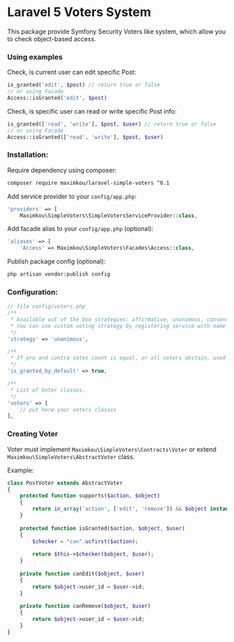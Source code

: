 # Laravel 5 Voters System
This package provide Symfony Security Voters like system, which allow you to check object-based access.

### Using examples
Check, is current user can edit specific Post:
```php
is_granted('edit', $post) // return true or false
// or using Facade
Access::isGranted('edit', $post)
```

Check, is specific user can read or write specific Post info:
```php
is_granted(['read', 'write'], $post, $user) // return true or false
// or using Facade
Access::isGranted(['read', 'write'], $post, $user)
```

### Installation:
Require dependency using composer:
```bash
composer require maximkou/laravel-simple-voters ^0.1
```

Add service provider to your `config/app.php`:
```php
'providers' => [
    Maximkou\SimpleVoters\SimpleVotersServiceProvider::class,
```

Add facade alias to your `config/app.php` (optional):
```php
'aliases' => [
    'Access' => Maximkou\SimpleVoters\Facades\Access::class,
```

Publish package config (optional):
```bash
php artisan vendor:publish config
```

### Configuration:
```php
// file config/voters.php
/**
 * Available out of the box strategies: affirmative, unanimous, consensus.
 * You can use custom voting strategy by registering service with name 'simple_voters.strategies.{strategy_name}'
 */
'strategy' => 'unanimous',

/**
 * If pro and contra votes count is equal, or all voters abstain, used this value
 */
'is_granted_by_default' => true,

/**
 * List of Voter classes.
 */
'voters' => [
    // put here your voters classes
],
```

### Creating Voter
Voter must implement `Maximkou\SimpleVoters\Contracts\Voter` or extend `Maximkou\SimpleVoters\AbstractVoter` class.

Example:
```php
class PostVoter extends AbstractVoter
{
    protected function supports($action, $object)
    {
        return in_array('action', ['edit', 'remove']) && $object instanceOf Post;
    }
    
    protected function isGranted($action, $object, $user)
    {
        $checker = "can".ucfirst($action);
        
        return $this->$checker($object, $user);
    }
    
    private function canEdit($object, $user)
    {
        return $object->user_id = $user->id;
    }
    
    private function canRemove($object, $user)
    {
        return $object->user_id = $user->id;
    }
}
```
